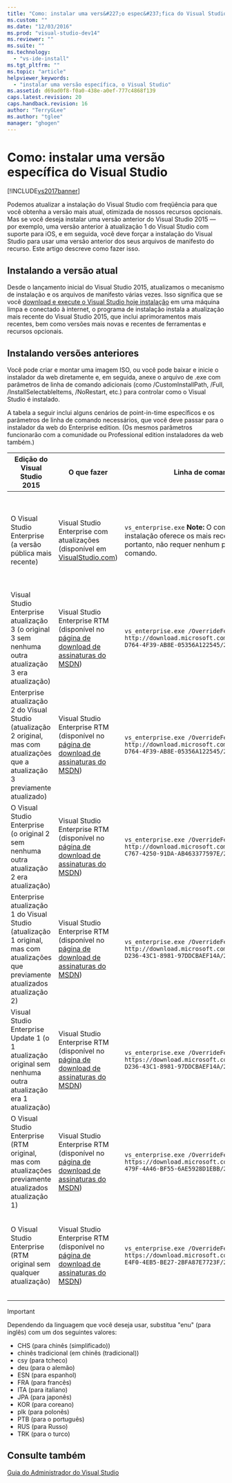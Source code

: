 ```yaml
---
title: "Como: instalar uma vers&#227;o espec&#237;fica do Visual Studio | Microsoft Docs"
ms.custom: ""
ms.date: "12/03/2016"
ms.prod: "visual-studio-dev14"
ms.reviewer: ""
ms.suite: ""
ms.technology: 
  - "vs-ide-install"
ms.tgt_pltfrm: ""
ms.topic: "article"
helpviewer_keywords: 
  - "instalar uma versão específica, o Visual Studio"
ms.assetid: d69ad0f8-f0a0-438e-a0ef-777c4868f139
caps.latest.revision: 20
caps.handback.revision: 16
author: "TerryGLee"
ms.author: "tglee"
manager: "ghogen"
---
```

# Como: instalar uma vers&#227;o espec&#237;fica do Visual Studio
[!INCLUDE[vs2017banner](../code-quality/includes/vs2017banner.md)]

Podemos atualizar a instalação do Visual Studio com freqüência para que você obtenha a versão mais atual, otimizada de nossos recursos opcionais.  Mas se você deseja instalar uma versão anterior do Visual Studio 2015 — por exemplo, uma versão anterior à atualização 1 do Visual Studio com suporte para iOS, e em seguida, você deve forçar a instalação do Visual Studio para usar uma versão anterior dos seus arquivos de manifesto do recurso. Este artigo descreve como fazer isso.  
  
## Instalando a versão atual  
 Desde o lançamento inicial do Visual Studio 2015, atualizamos o mecanismo de instalação e os arquivos de manifesto várias vezes.  Isso significa que se você [download e execute o Visual Studio hoje instalação](https://www.visualstudio.com/downloads/download-visual-studio-vs) em uma máquina limpa e conectado à internet, o programa de instalação instala a atualização mais recente do Visual Studio 2015, que inclui aprimoramentos mais recentes, bem como versões mais novas e recentes de ferramentas e recursos opcionais.  
  
## Instalando versões anteriores  
 Você pode criar e montar uma imagem ISO, ou você pode baixar e inicie o instalador da web diretamente e, em seguida, anexe o arquivo de .exe com parâmetros de linha de comando adicionais \(como \/CustomInstallPath, \/Full, \/InstallSelectableItems, \/NoRestart, etc.\) para controlar como o Visual Studio é instalado.  
  
 A tabela a seguir inclui alguns cenários de point\-in\-time específicos e os parâmetros de linha de comando necessários, que você deve passar para o instalador da web do Enterprise edition. \(Os mesmos parâmetros funcionarão com a comunidade ou Professional edition instaladores da web também.\)  
  
|Edição do Visual Studio 2015|O que fazer|Linha de comando para usar|O que a instalação não|  
|----------------------------------|-----------------|--------------------------------|----------------------------|  
|O Visual Studio Enterprise \(a versão pública mais recente\)|Visual Studio Enterprise com atualizações \(disponível em   [VisualStudio.com](https://www.visualstudio.com/products/vs-2015-product-editions.aspx)\)|`vs_enterprise.exe` **Note:**  O comportamento padrão de instalação oferece os mais recentes recursos opcionais e, portanto, não requer nenhum parâmetro de linha de comando.|Instalação do Visual Studio usará o feed.xml mais recente e instale os arquivos mais recentes|  
|Visual Studio Enterprise atualização 3 \(o original 3 sem nenhuma outra atualização 3 era atualização\)|Visual Studio Enterprise RTM \(disponível no [página de download de assinaturas do MSDN](https://msdn.microsoft.com/subscriptions/downloads/)\)|`vs_enterprise.exe /OverrideFeedURI http://download.microsoft.com/download/6/B/B/6BBD3561-D764-4F39-AB8E-05356A122545/20160628.2/enu/feed.xml`|Instalação do Visual Studio usará o feed.xml que estava disponível quando a atualização 3 lançada|  
|Enterprise atualização 2 do Visual Studio \(atualização 2 original, mas com atualizações que a atualização 3 previamente atualizado\)|Visual Studio Enterprise RTM \(disponível no [página de download de assinaturas do MSDN](https://msdn.microsoft.com/subscriptions/downloads/)\)|`vs_enterprise.exe /OverrideFeedURI http://download.microsoft.com/download/6/B/B/6BBD3561-D764-4F39-AB8E-05356A122545/20160620.2/enu/feed.xml`|Instalação do Visual Studio usará o feed.xml atual antes da atualização 3 lançado|  
|O Visual Studio Enterprise \(o original 2 sem nenhuma outra atualização 2 era atualização\)|Visual Studio Enterprise RTM \(disponível no [página de download de assinaturas do MSDN](https://msdn.microsoft.com/subscriptions/downloads/)\)|`vs_enterprise.exe /OverrideFeedURI http://download.microsoft.com/download/0/6/B/06BB0C5C-C767-4250-91DA-AB463377597E/20160405.3/enu/feed.xml`|Instalação do Visual Studio usará o feed.xml que estava disponível quando a atualização 2 lançada|  
|Enterprise atualização 1 do Visual Studio \(atualização 1 original, mas com atualizações que previamente atualizados atualização 2\)|Visual Studio Enterprise RTM \(disponível no [página de download de assinaturas do MSDN](https://msdn.microsoft.com/subscriptions/downloads/)\)|`vs_enterprise.exe /OverrideFeedURI http://download.microsoft.com/download/3/2/A/32A1974F-D236-43C1-8981-97DDCBAEF14A/20160225.3/enu/feed.xml`|Instalação do Visual Studio usará o feed.xml atual antes da atualização 2 lançado|  
|Visual Studio Enterprise Update 1 \(o 1 atualização original sem nenhuma outra atualização era 1 atualização\)|Visual Studio Enterprise RTM \(disponível no [página de download de assinaturas do MSDN](https://msdn.microsoft.com/subscriptions/downloads/)\)|`vs_enterprise.exe /OverrideFeedURI https://download.microsoft.com/download/3/2/A/32A1974F-D236-43C1-8981-97DDCBAEF14A/20151201.1/enu/feed.xml`|Instalação do Visual Studio usará o feed.xml estava disponível na atualização 1 lançado|  
|O Visual Studio Enterprise \(RTM original, mas com atualizações previamente atualizados atualização 1\)|Visual Studio Enterprise RTM \(disponível no  [página de download de assinaturas do MSDN](https://msdn.microsoft.com/en-us/subscriptions/downloads/)\)|`vs_enterprise.exe /OverrideFeedURI https://download.microsoft.com/download/3/6/1/36188D5F-479F-4A46-BF55-6AE5928D1EBB/20151102.3/enu/feed.xml`|Instalação do Visual Studio usará o feed.xml atual antes da atualização 1 lançado|  
|O Visual Studio Enterprise \(RTM original sem qualquer atualização\)|Visual Studio Enterprise RTM \(disponível no [página de download de assinaturas do MSDN](https://msdn.microsoft.com/subscriptions/downloads/)\)|`vs_enterprise.exe /OverrideFeedURI https://download.microsoft.com/download/5/7/B/57BF5016-E4F0-4EB5-BE27-2BFA87E7723F/20150713.1/enu/feed.xml`|Instalação do Visual Studio usará o feed.xml que estava disponível quando lançado RTM|  
  
> [!IMPORTANT]
>  Dependendo da linguagem que você deseja usar, substitua "enu" \(para inglês\) com um dos seguintes valores:  
>   
>  -   CHS \(para chinês \(simplificado\)\)  
> -   chinês tradicional \(em chinês \(tradicional\)\)  
> -   csy \(para tcheco\)  
> -   deu \(para o alemão\)  
> -   ESN \(para espanhol\)  
> -   FRA \(para francês\)  
> -   ITA \(para italiano\)  
> -   JPA \(para japonês\)  
> -   KOR \(para coreano\)  
> -   plk \(para polonês\)  
> -   PTB \(para o português\)  
> -   RUS \(para Russo\)  
> -   TRK \(para o turco\)  
  
## Consulte também  
 [Guia do Administrador do Visual Studio](../install/visual-studio-administrator-guide.md)